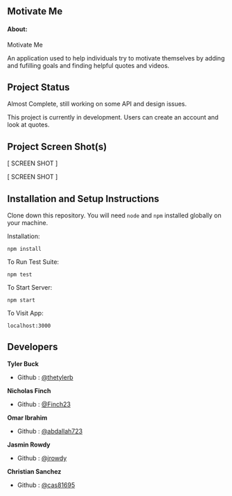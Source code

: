 ## Motivate Me

#### About:

Motivate Me

An application used to help individuals try to motivate themselves by adding and fufilling goals and finding helpful quotes and videos. 

## Project Status
Almost Complete, still working on some API and design issues.

This project is currently in development. Users can create an account and look at quotes. 

## Project Screen Shot(s)   

[ SCREEN SHOT ]

[ SCREEN SHOT ]

## Installation and Setup Instructions 

Clone down this repository. You will need `node` and `npm` installed globally on your machine.  

Installation:

`npm install`  

To Run Test Suite:  

`npm test`  

To Start Server:

`npm start`  

To Visit App:

`localhost:3000` 

## Developers

**Tyler Buck**
- Github : [@thetylerb](https://github.com/thetylerb)

**Nicholas Finch**
- Github : [@Finch23](https://github.com/Finch23)

**Omar Ibrahim**
- Github : [@abdallah723](https://github.com/abdallah723)

**Jasmin Rowdy**
- Github : [@jrowdy](https://github.com/jrowdy)

**Christian Sanchez**
- Github : [@cas81695](https://github.com/cas81695)

